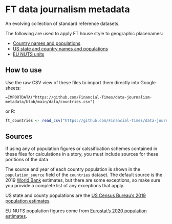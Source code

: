 # FT data journalism metadata

An evolving collection of standard reference datasets.

The following are used to apply FT house style to geographic placenames:

* [Country names and populations](data/countries.csv)
* [US state and country names and populations](data/us-states-counties.csv)
* [EU NUTS units](http://bertha.ig.ft.com/view/publish/dsv/1f5D6R4WDtRSCuBzg9cquSHSEsH_yUOdXGWzmeRo3I_Q/populations.csv)

## How to use

Use the raw CSV view of these files to import them directly into Google sheets:

```excel
=IMPORTDATA("https://github.com/Financial-Times/data-journalism-metadata/blob/main/data/countries.csv")
```

or R:

```r
ft_countries <- read_csv("https://github.com/Financial-Times/data-journalism-metadata/blob/main/data/countries.csv")
```

## Sources

If using any of population figures or calssification schemes contained in these files for calculations in a story, you must include sources for these poritions of the data

The source and year of each country population is shown in the `population_source` field of the `countries` dataset. The default source is the 2019 [World Bank](https://data.worldbank.org/indicator/SP.POP.TOTL) estimates, but there are some exceptions, so make sure you provide a complete list of any exceptions that apply.

US state and county populations are the [US Census Bureau’s 2019 population estimates](https://www.census.gov/data/datasets/time-series/demo/popest/2010s-counties-total.html).

EU NUTS population figures come from [Eurostat’s 2020 population estimates](https://ec.europa.eu/eurostat/databrowser/view/DEMO_R_PJANGRP3__custom_96216/default/table?lang=en).